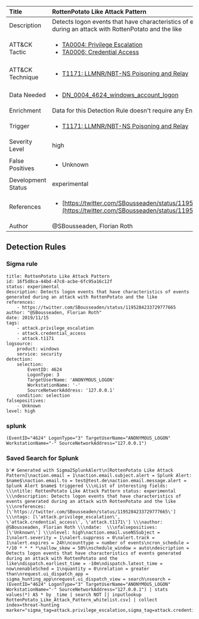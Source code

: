 | Title                | RottenPotato Like Attack Pattern                                                                                                                                                 |
|:---------------------|:------------------------------------------------------------------------------------------------------------------------------------------------------------|
| Description          | Detects logon events that have characteristics of events generated during an attack with RottenPotato and the like                                                                                                                                           |
| ATT&amp;CK Tactic    |  <ul><li>[TA0004: Privilege Escalation](https://attack.mitre.org/tactics/TA0004)</li><li>[TA0006: Credential Access](https://attack.mitre.org/tactics/TA0006)</li></ul>  |
| ATT&amp;CK Technique | <ul><li>[T1171: LLMNR/NBT-NS Poisoning and Relay](https://attack.mitre.org/techniques/T1171)</li></ul>  |
| Data Needed          | <ul><li>[DN_0004_4624_windows_account_logon](../Data_Needed/DN_0004_4624_windows_account_logon.md)</li></ul>  |
| Enrichment           |  Data for this Detection Rule doesn't require any Enrichments.  |
| Trigger              | <ul><li>[T1171: LLMNR/NBT-NS Poisoning and Relay](../Triggers/T1171.md)</li></ul>  |
| Severity Level       | high |
| False Positives      | <ul><li>Unknown</li></ul>  |
| Development Status   | experimental |
| References           | <ul><li>[https://twitter.com/SBousseaden/status/1195284233729777665](https://twitter.com/SBousseaden/status/1195284233729777665)</li></ul>  |
| Author               | @SBousseaden, Florian Roth |


## Detection Rules

### Sigma rule

```
title: RottenPotato Like Attack Pattern
id: 16f5d8ca-44bd-47c8-acbe-6fc95a16c12f
status: experimental
description: Detects logon events that have characteristics of events generated during an attack with RottenPotato and the like
references:
    - https://twitter.com/SBousseaden/status/1195284233729777665
author: "@SBousseaden, Florian Roth"
date: 2019/11/15
tags:
    - attack.privilege_escalation
    - attack.credential_access
    - attack.t1171
logsource:
    product: windows
    service: security
detection:
    selection:
        EventID: 4624
        LogonType: 3
        TargetUserName: 'ANONYMOUS_LOGON'
        WorkstationName: '-'
        SourceNetworkAddress: '127.0.0.1'
    condition: selection
falsepositives:
    - Unknown
level: high

```





### splunk
    
```
(EventID="4624" LogonType="3" TargetUserName="ANONYMOUS_LOGON" WorkstationName="-" SourceNetworkAddress="127.0.0.1")
```






### Saved Search for Splunk

```
b'# Generated with Sigma2SplunkAlert\n[RottenPotato Like Attack Pattern]\naction.email = 1\naction.email.subject.alert = Splunk Alert: $name$\naction.email.to = test@test.de\naction.email.message.alert = Splunk Alert $name$ triggered \\\nList of interesting fields:   \\\ntitle: RottenPotato Like Attack Pattern status: experimental \\\ndescription: Detects logon events that have characteristics of events generated during an attack with RottenPotato and the like \\\nreferences: [\'https://twitter.com/SBousseaden/status/1195284233729777665\'] \\\ntags: [\'attack.privilege_escalation\', \'attack.credential_access\', \'attack.t1171\'] \\\nauthor: @SBousseaden, Florian Roth \\\ndate:  \\\nfalsepositives: [\'Unknown\'] \\\nlevel: high\naction.email.useNSSubject = 1\nalert.severity = 1\nalert.suppress = 0\nalert.track = 1\nalert.expires = 24h\ncounttype = number of events\ncron_schedule = */10 * * * *\nallow_skew = 50%\nschedule_window = auto\ndescription = Detects logon events that have characteristics of events generated during an attack with RottenPotato and the like\ndispatch.earliest_time = -10m\ndispatch.latest_time = now\nenableSched = 1\nquantity = 0\nrelation = greater than\nrequest.ui_dispatch_app = sigma_hunting_app\nrequest.ui_dispatch_view = search\nsearch = (EventID="4624" LogonType="3" TargetUserName="ANONYMOUS_LOGON" WorkstationName="-" SourceNetworkAddress="127.0.0.1") | stats values(*) AS * by _time | search NOT [| inputlookup RottenPotato_Like_Attack_Pattern_whitelist.csv] | collect index=threat-hunting marker="sigma_tag=attack.privilege_escalation,sigma_tag=attack.credential_access,sigma_tag=attack.t1171,level=high"\n\n\n'
```

